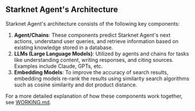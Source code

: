## Starknet Agent's Architecture

Starknet Agent's architecture consists of the following key components:

1. **Agent/Chains**: These components predict Starknet Agent's next actions, understand user queries, and retrieve information based on existing knowledge stored in a database.
2. **LLMs (Large Language Models)**: Utilized by agents and chains for tasks like understanding content, writing responses, and citing sources. Examples include Claude, GPTs, etc.
3. **Embedding Models**: To improve the accuracy of search results, embedding models re-rank the results using similarity search algorithms such as cosine similarity and dot product distance.

For a more detailed explanation of how these components work together, see [WORKING.md](https://github.com/cairo-book/starknet-agent/tree/master/docs/architecture/WORKING.md).
